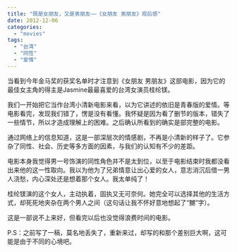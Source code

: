 ```yaml
---
title: "既是女朋友，又是男朋友——《女朋友 男朋友》观后感"
date: 2012-12-06
categories: 
  - "movies"
tags: 
  - "台湾"
  - "同性"
  - "爱情"
---
```


当看到今年金马奖的获奖名单时才注意到《女朋友 男朋友》这部电影，因为它的最佳女主角的得主是Jasmine最最喜爱的台湾女演员桂纶镁。

我们一开始把它当作台湾小清新电影来看，以为它讲述的依旧是青春版的爱情。等电影看完，发现我们错了，愣是没有看懂。我怀疑是因为看了删节的版本，错失了一些情节，所以才造成理解上的困难。之后确认所看到的确实是部完整的电影。

通过网络上的信息知道，这是一部深层次的情感剧，不再是小清新的样子了。它参杂了同性、社会、历史等多方面的因素，与我们的认知有不少的差距。

电影本身我觉得男一号饰演的同性角色并不是太到位，以至于电影结束时我都没看出来他的这一性取向。我以为他为了兄弟情意让出心爱的女人，意志消沉后借一男人浇愁，内心深处还是想着那个女人。我太单纯了！

桂纶镁演的这个女人，主动执着，固执又无可奈何。她完全可以选择其他的生活方式，却死死地夹杂在两个男人之间（这句话让我不怀好意地想起了“嬲”字）。

这是一部说不上来好，但看完以后也没觉得浪费时间的电影。

P.S：之前写了一稿，莫名地丢失了，重新来过，却写的和那个差别巨大啊，这可能是由于不同的心境吧。
